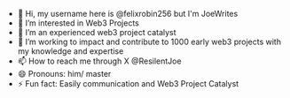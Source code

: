 - 👋 Hi, my username here is @felixrobin256 but I'm JoeWrites
- 👀 I’m interested in Web3 Projects
- 🌱 I’m an experienced web3 project catalyst
- 💞️ I’m working to impact and contribute to 1000 early web3 projects with my knowledge and expertise 
- 📫 How to reach me through X @ResilentJoe
- 😄 Pronouns: him/ master
- ⚡ Fun fact: Easily communication and Web3 Project Catalyst 

<!---
felixrobin256/felixrobin256 is a ✨ special ✨ repository because its `README.md` (this file) appears on your GitHub profile.
You can click the Preview link to take a look at your changes.
--->
